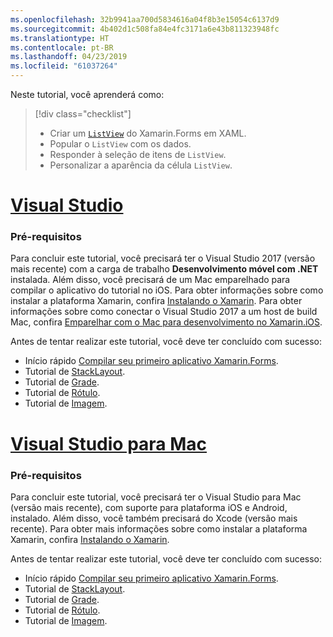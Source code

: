 ```yaml
---
ms.openlocfilehash: 32b9941aa700d5834616a04f8b3e15054c6137d9
ms.sourcegitcommit: 4b402d1c508fa84e4fc3171a6e43b811323948fc
ms.translationtype: HT
ms.contentlocale: pt-BR
ms.lasthandoff: 04/23/2019
ms.locfileid: "61037264"
---
```

Neste tutorial, você aprenderá como:

> [!div class="checklist"]
> - Criar um [`ListView`](xref:Xamarin.Forms.ListView) do Xamarin.Forms em XAML.
> - Popular o `ListView` com os dados.
> - Responder à seleção de itens de `ListView`.
> - Personalizar a aparência da célula `ListView`.

# <a name="visual-studiotabvswin"></a>[Visual Studio](#tab/vswin)

### <a name="prerequisites"></a>Pré-requisitos

Para concluir este tutorial, você precisará ter o Visual Studio 2017 (versão mais recente) com a carga de trabalho **Desenvolvimento móvel com .NET** instalada. Além disso, você precisará de um Mac emparelhado para compilar o aplicativo do tutorial no iOS. Para obter informações sobre como instalar a plataforma Xamarin, confira [Instalando o Xamarin](~/get-started/installation/index.md). Para obter informações sobre como conectar o Visual Studio 2017 a um host de build Mac, confira [Emparelhar com o Mac para desenvolvimento no Xamarin.iOS](~/ios/get-started/installation/windows/connecting-to-mac/index.md).

Antes de tentar realizar este tutorial, você deve ter concluído com sucesso:

- Início rápido [Compilar seu primeiro aplicativo Xamarin.Forms](~/get-started/first-app/index.md).
- Tutorial de [StackLayout](~/get-started/tutorials/stacklayout/index.yml).
- Tutorial de [Grade](~/get-started/tutorials/grid/index.yml).
- Tutorial de [Rótulo](~/get-started/tutorials/label/index.yml).
- Tutorial de [Imagem](~/get-started/tutorials/image/index.yml).

# <a name="visual-studio-for-mactabvsmac"></a>[Visual Studio para Mac](#tab/vsmac)

### <a name="prerequisites"></a>Pré-requisitos

Para concluir este tutorial, você precisará ter o Visual Studio para Mac (versão mais recente), com suporte para plataforma iOS e Android, instalado. Além disso, você também precisará do Xcode (versão mais recente). Para obter mais informações sobre como instalar a plataforma Xamarin, confira [Instalando o Xamarin](~/get-started/installation/index.md).

Antes de tentar realizar este tutorial, você deve ter concluído com sucesso:

- Início rápido [Compilar seu primeiro aplicativo Xamarin.Forms](~/get-started/first-app/index.md).
- Tutorial de [StackLayout](~/get-started/tutorials/stacklayout/index.yml).
- Tutorial de [Grade](~/get-started/tutorials/grid/index.yml).
- Tutorial de [Rótulo](~/get-started/tutorials/label/index.yml).
- Tutorial de [Imagem](~/get-started/tutorials/image/index.yml).
